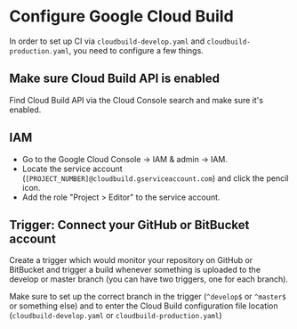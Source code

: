 # Configure Google Cloud Build

In order to set up CI via `cloudbuild-develop.yaml` and `cloudbuild-production.yaml`, you need to configure a few things.

## Make sure Cloud Build API is enabled

Find Cloud Build API via the Cloud Console search and make sure it's enabled.

## IAM

- Go to the Google Cloud Console -> IAM & admin -> IAM.
- Locate the service account (`[PROJECT_NUMBER]@cloudbuild.gserviceaccount.com`) and click the pencil icon.
- Add the role "Project > Editor" to the service account.

## Trigger: Connect your GitHub or BitBucket account

Create a trigger which would monitor your repository on GitHub or BitBucket and trigger a build whenever something is 
uploaded to the develop or master branch (you can have two triggers, one for each branch).

Make sure to set up the correct branch in the trigger (`^develop$` or `^master$` or something else) and to enter the 
Cloud Build configuration file location (`cloudbuild-develop.yaml` or `cloudbuild-production.yaml`)